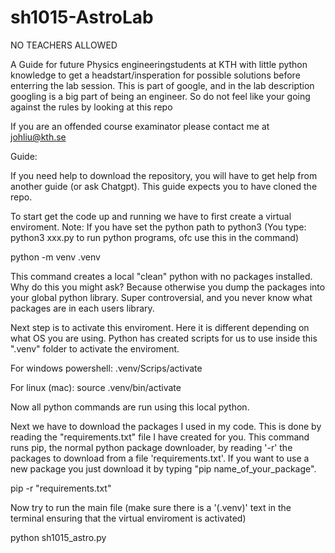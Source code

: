 # sh1015-AstroLab

NO TEACHERS ALLOWED 

A Guide for future Physics engineeringstudents at KTH with little python knowledge to get a headstart/insperation for possible solutions before enterring the lab session. This is part of google, and in the lab description googling is a big part of being an engineer. So do not feel like your going against the rules by looking at this repo

If you are an offended course examinator please contact me at johliu@kth.se

Guide:

If you need help to download the repository, you will have to get help from another guide (or ask Chatgpt). This guide expects you to have cloned the repo.

To start get the code up and running we have to first create a virtual enviroment. Note: If you have set the python path to python3 (You type: python3 xxx.py to run python programs, ofc use this in the command)

python -m venv .venv

This command creates a local "clean" python with no packages installed. Why do this you might ask? Because otherwise you dump the packages into your global python library. Super controversial, and you never know what packages are in each users library. 

Next step is to activate this enviroment. Here it is different depending on what OS you are using. Python has created scripts for us to use inside this ".venv" folder to activate the enviroment. 

For windows powershell:
.venv/Scrips/activate

For linux (mac):
source .venv/bin/activate

Now all python commands are run using this local python. 

Next we have to download the packages I used in my code. This is done by reading the "requirements.txt" file I have created for you. This command runs pip, the normal python package downloader, by reading '-r' the packages to download from a file 'requirements.txt'. If you want to use a new package you just download it by typing "pip name_of_your_package".

pip -r "requirements.txt"

Now try to run the main file (make sure there is a '(.venv)' text in the terminal ensuring that the virtual enviroment is activated)

python sh1015_astro.py